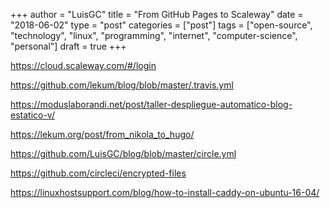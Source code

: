 +++
author = "LuisGC"
title = "From GitHub Pages to Scaleway"
date = "2018-06-02"
type = "post"
categories = ["post"]
tags = ["open-source", "technology", "linux", "programming", "internet", "computer-science", "personal"]
draft = true
+++



https://cloud.scaleway.com/#/login

https://github.com/lekum/blog/blob/master/.travis.yml

https://moduslaborandi.net/post/taller-despliegue-automatico-blog-estatico-v/

https://lekum.org/post/from_nikola_to_hugo/

https://github.com/LuisGC/blog/blob/master/circle.yml

https://github.com/circleci/encrypted-files

https://linuxhostsupport.com/blog/how-to-install-caddy-on-ubuntu-16-04/
